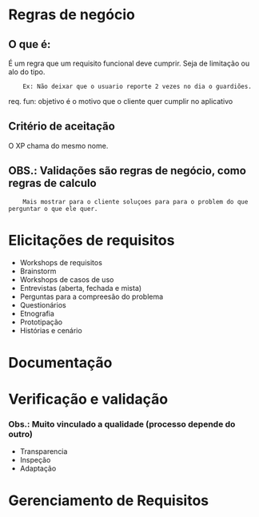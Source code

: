 # Regras de negócio

## O que é: 

É um regra que um requisito funcional deve cumprir. Seja de limitação ou alo do tipo.

        Ex: Não deixar que o usuario reporte 2 vezes no dia o guardiões.

req. fun: objetivo é o motivo que o cliente quer cumplir no aplicativo

## Critério de aceitação

O XP chama do mesmo nome.

## OBS.: Validações são regras de negócio, como regras de calculo

        Mais mostrar para o cliente soluçoes para para o problem do que perguntar o que ele quer.

# Elicitações de requisitos

- Workshops de requisitos
- Brainstorm
- Workshops de casos de uso
- Entrevistas (aberta, fechada e mista)
- Perguntas para a compreesão do problema
- Questionários
- Etnografia
- Prototipação
- Histórias e cenário
  
# Documentação

# Verificação e validação

### Obs.: Muito vinculado a qualidade (processo depende do outro)

- Transparencia
- Inspeção
- Adaptação
  
# Gerenciamento de Requisitos

